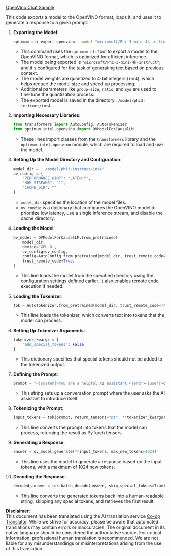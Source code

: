 <!--
CO_OP_TRANSLATOR_METADATA:
{
  "original_hash": "a2a54312eea82ac654fb0f6d39b1f772",
  "translation_date": "2025-07-16T23:00:40+00:00",
  "source_file": "md/02.Application/01.TextAndChat/Phi3/E2E_OpenVino_Chat.md",
  "language_code": "en"
}
-->
[OpenVino Chat Sample](../../../../../../code/06.E2E/E2E_OpenVino_Chat_Phi3-instruct.ipynb)

This code exports a model to the OpenVINO format, loads it, and uses it to generate a response to a given prompt.

1. **Exporting the Model**:  
   ```bash
   optimum-cli export openvino --model "microsoft/Phi-3-mini-4k-instruct" --task text-generation-with-past --weight-format int4 --group-size 128 --ratio 0.6 --sym --trust-remote-code ./model/phi3-instruct/int4
   ```  
   - This command uses the `optimum-cli` tool to export a model to the OpenVINO format, which is optimized for efficient inference.  
   - The model being exported is `"microsoft/Phi-3-mini-4k-instruct"`, and it's configured for the task of generating text based on previous context.  
   - The model weights are quantized to 4-bit integers (`int4`), which helps reduce the model size and speed up processing.  
   - Additional parameters like `group-size`, `ratio`, and `sym` are used to fine-tune the quantization process.  
   - The exported model is saved in the directory `./model/phi3-instruct/int4`.

2. **Importing Necessary Libraries**:  
   ```python
   from transformers import AutoConfig, AutoTokenizer
   from optimum.intel.openvino import OVModelForCausalLM
   ```  
   - These lines import classes from the `transformers` library and the `optimum.intel.openvino` module, which are required to load and use the model.

3. **Setting Up the Model Directory and Configuration**:  
   ```python
   model_dir = './model/phi3-instruct/int4'
   ov_config = {
       "PERFORMANCE_HINT": "LATENCY",
       "NUM_STREAMS": "1",
       "CACHE_DIR": ""
   }
   ```  
   - `model_dir` specifies the location of the model files.  
   - `ov_config` is a dictionary that configures the OpenVINO model to prioritize low latency, use a single inference stream, and disable the cache directory.

4. **Loading the Model**:  
   ```python
   ov_model = OVModelForCausalLM.from_pretrained(
       model_dir,
       device='GPU.0',
       ov_config=ov_config,
       config=AutoConfig.from_pretrained(model_dir, trust_remote_code=True),
       trust_remote_code=True,
   )
   ```  
   - This line loads the model from the specified directory using the configuration settings defined earlier. It also enables remote code execution if needed.

5. **Loading the Tokenizer**:  
   ```python
   tok = AutoTokenizer.from_pretrained(model_dir, trust_remote_code=True)
   ```  
   - This line loads the tokenizer, which converts text into tokens that the model can process.

6. **Setting Up Tokenizer Arguments**:  
   ```python
   tokenizer_kwargs = {
       "add_special_tokens": False
   }
   ```  
   - This dictionary specifies that special tokens should not be added to the tokenized output.

7. **Defining the Prompt**:  
   ```python
   prompt = "<|system|>You are a helpful AI assistant.<|end|><|user|>can you introduce yourself?<|end|><|assistant|>"
   ```  
   - This string sets up a conversation prompt where the user asks the AI assistant to introduce itself.

8. **Tokenizing the Prompt**:  
   ```python
   input_tokens = tok(prompt, return_tensors="pt", **tokenizer_kwargs)
   ```  
   - This line converts the prompt into tokens that the model can process, returning the result as PyTorch tensors.

9. **Generating a Response**:  
   ```python
   answer = ov_model.generate(**input_tokens, max_new_tokens=1024)
   ```  
   - This line uses the model to generate a response based on the input tokens, with a maximum of 1024 new tokens.

10. **Decoding the Response**:  
    ```python
    decoded_answer = tok.batch_decode(answer, skip_special_tokens=True)[0]
    ```  
    - This line converts the generated tokens back into a human-readable string, skipping any special tokens, and retrieves the first result.

**Disclaimer**:  
This document has been translated using the AI translation service [Co-op Translator](https://github.com/Azure/co-op-translator). While we strive for accuracy, please be aware that automated translations may contain errors or inaccuracies. The original document in its native language should be considered the authoritative source. For critical information, professional human translation is recommended. We are not liable for any misunderstandings or misinterpretations arising from the use of this translation.